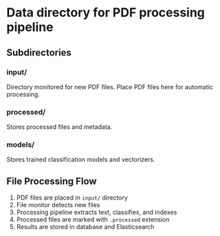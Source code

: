 # Data directory for PDF processing pipeline

## Subdirectories

### input/
Directory monitored for new PDF files. Place PDF files here for automatic processing.

### processed/
Stores processed files and metadata.

### models/
Stores trained classification models and vectorizers.

## File Processing Flow

1. PDF files are placed in `input/` directory
2. File monitor detects new files
3. Processing pipeline extracts text, classifies, and indexes
4. Processed files are marked with `.processed` extension
5. Results are stored in database and Elasticsearch